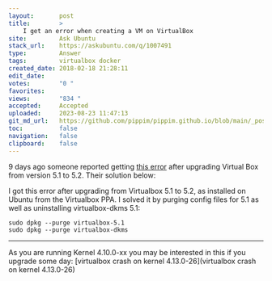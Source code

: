 ```yaml
---
layout:       post
title:        >
    I get an error when creating a VM on VirtualBox
site:         Ask Ubuntu
stack_url:    https://askubuntu.com/q/1007491
type:         Answer
tags:         virtualbox docker
created_date: 2018-02-18 21:28:11
edit_date:    
votes:        "0 "
favorites:    
views:        "834 "
accepted:     Accepted
uploaded:     2023-08-23 11:47:13
git_md_url:   https://github.com/pippim/pippim.github.io/blob/main/_posts/2018/2018-02-18-I-get-an-error-when-creating-a-VM-on-VirtualBox.md
toc:          false
navigation:   false
clipboard:    false
---
```


9 days ago someone reported getting [this error][1] after upgrading Virtual Box from version 5.1 to 5.2. Their solution below:

I got this error after upgrading from Virtualbox 5.1 to 5.2, as installed on Ubuntu from the Virtualbox PPA. I solved it by purging config files for 5.1 as well as uninstalling virtualbox-dkms 5.1:

``` 
sudo dpkg --purge virtualbox-5.1
sudo dpkg --purge virtualbox-dkms
```


----------

As you are running Kernel 4.10.0-xx you may be interested in this if you upgrade some day: [virtualbox crash on kernel 4.13.0-26](virtualbox crash on kernel 4.13.0-26)

  [1]: https://github.com/hashicorp/vagrant/issues/8687
